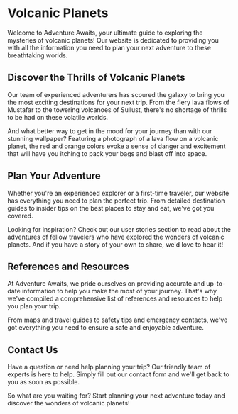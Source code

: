 <!--font:Montserrat-->

# Volcanic Planets

Welcome to Adventure Awaits, your ultimate guide to exploring the mysteries of volcanic planets! Our website is dedicated to providing you with all the information you need to plan your next adventure to these breathtaking worlds.

## Discover the Thrills of Volcanic Planets

Our team of experienced adventurers has scoured the galaxy to bring you the most exciting destinations for your next trip. From the fiery lava flows of Mustafar to the towering volcanoes of Sullust, there's no shortage of thrills to be had on these volatile worlds.

And what better way to get in the mood for your journey than with our stunning wallpaper? Featuring a photograph of a lava flow on a volcanic planet, the red and orange colors evoke a sense of danger and excitement that will have you itching to pack your bags and blast off into space.

## Plan Your Adventure

Whether you're an experienced explorer or a first-time traveler, our website has everything you need to plan the perfect trip. From detailed destination guides to insider tips on the best places to stay and eat, we've got you covered.

Looking for inspiration? Check out our user stories section to read about the adventures of fellow travelers who have explored the wonders of volcanic planets. And if you have a story of your own to share, we'd love to hear it!

## References and Resources

At Adventure Awaits, we pride ourselves on providing accurate and up-to-date information to help you make the most of your journey. That's why we've compiled a comprehensive list of references and resources to help you plan your trip.

From maps and travel guides to safety tips and emergency contacts, we've got everything you need to ensure a safe and enjoyable adventure.

## Contact Us

Have a question or need help planning your trip? Our friendly team of experts is here to help. Simply fill out our contact form and we'll get back to you as soon as possible.

So what are you waiting for? Start planning your next adventure today and discover the wonders of volcanic planets!

<!--

Write me content for website with wallpaper which alt text is:

"A photograph of a lava flow on a volcanic planet, with the red and orange colors evoking a sense of danger and excitement."

The name/title of the page should not be 1:1 copy of the alt text but rather a real content of the website which is using this wallpaper.

- Use markdown format
- Start with heading
- Heading should be short and concise
- The content should look like a real website
- The website should not be about the wallpaper, wallpaper is just a related background
- Heading should be contain work "wallpaper" or "background"
- Include real sections like references, contact, user stories, etc. use things relevant to the page purpose.
- Feel free to use structure like headings, bullets, numbering, blockquotes, paragraphs, horizontal lines, etc.
- You can use formatting like bold or _italic_
- You can include UTF-8 emojis
- Links should be only #hash anchors (and you can refer to the document itself)
- Do not include images


---


# Adventure Awaits: Exploring the Wonders of Volcanic Planets

Welcome to Adventure Awaits, your ultimate guide to exploring the mysteries of volcanic planets! Our website is dedicated to providing you with all the information you need to plan your next adventure to these breathtaking worlds.

## Discover the Thrills of Volcanic Planets

Our team of experienced adventurers has scoured the galaxy to bring you the most exciting destinations for your next trip. From the fiery lava flows of Mustafar to the towering volcanoes of Sullust, there's no shortage of thrills to be had on these volatile worlds.

And what better way to get in the mood for your journey than with our stunning wallpaper? Featuring a photograph of a lava flow on a volcanic planet, the red and orange colors evoke a sense of danger and excitement that will have you itching to pack your bags and blast off into space.

## Plan Your Adventure

Whether you're an experienced explorer or a first-time traveler, our website has everything you need to plan the perfect trip. From detailed destination guides to insider tips on the best places to stay and eat, we've got you covered.

Looking for inspiration? Check out our user stories section to read about the adventures of fellow travelers who have explored the wonders of volcanic planets. And if you have a story of your own to share, we'd love to hear it!

## References and Resources

At Adventure Awaits, we pride ourselves on providing accurate and up-to-date information to help you make the most of your journey. That's why we've compiled a comprehensive list of references and resources to help you plan your trip.

From maps and travel guides to safety tips and emergency contacts, we've got everything you need to ensure a safe and enjoyable adventure.

## Contact Us

Have a question or need help planning your trip? Our friendly team of experts is here to help. Simply fill out our contact form and we'll get back to you as soon as possible.

So what are you waiting for? Start planning your next adventure today and discover the wonders of volcanic planets!


---


Write me a Google font which is best fitting for the website.

Pick from the list:
- Inter
- Exo 2
- Open Sans
- Barlow Condensed
- Poppins
- Cinzel Decorative
- Montserrat
- Cinzel
- Playfair Display
- Lato
- Barlow Condensed
- Roboto
- Alegreya
- Cormorant Garamond
- Futura
- Orbitron
- Lobster
- Raleway
- IBM Plex Sans
- Dancing Script
- Cabin
- Great Vibes


Write just the font name nothing else.


---


Montserrat

-->
